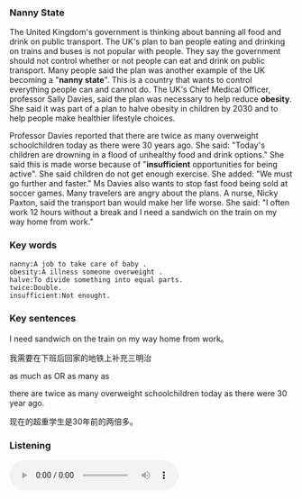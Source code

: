 ### Nanny State

The United Kingdom's government is thinking about banning all food and drink on public transport. The UK's plan to ban people eating and drinking on trains and buses is not popular with people. They say the government should not control whether or not people can eat and drink on public transport. Many people said the plan was another example of the UK becoming a "**nanny state**". This is a country that wants to control everything people can and cannot do. The UK's Chief Medical Officer, professor Sally Davies, said the plan was necessary to help reduce **obesity**. She said it was part of a plan to halve obesity in children by 2030 and to help people make healthier lifestyle choices.

Professor Davies reported that there are twice as many overweight schoolchildren today as there were 30 years ago. She said: "Today's children are drowning in a flood of unhealthy food and drink options." She said this is made worse because of "**insufficient** opportunities for being active". She said children do not get enough exercise. She added: "We must go further and faster." Ms Davies also wants to stop fast food being sold at soccer games. Many travelers are angry about the plans. A nurse, Nicky Paxton, said the transport ban would make her life worse. She said: "I often work 12 hours without a break and I need a sandwich on the train on my way home from work."

### Key words

```
nanny:A job to take care of baby .
obesity:A illness someone overweight .
halve:To divide something into equal parts.
twice:Double.
insufficient:Not enought.
```

### Key sentences

I need sandwich on the train on my way home from work。

我需要在下班后回家的地铁上补充三明治

as much as OR as many as

there are twice as many overweight schoolchildren today as there were 30 year ago.

现在的超重学生是30年前的两倍多。

### Listening
<audio controls="controls">
   <source src="https://breakingnewsenglish.com/1910/191012-public-transport.mp3" type="audio/mp3"> 
Your browser does not support the audio tag.
</audio>
